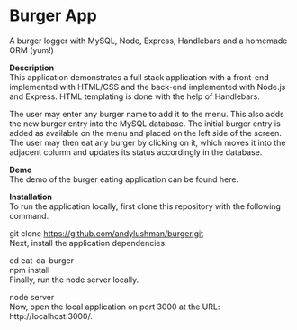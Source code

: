 # Burger App
A burger logger with MySQL, Node, Express, Handlebars and a homemade ORM (yum!)


**Description**  
This application demonstrates a full stack application with a front-end implemented with HTML/CSS and the back-end implemented with Node.js and Express. HTML templating is done with the help of Handlebars.

The user may enter any burger name to add it to the menu. This also adds the new burger entry into the MySQL database. The initial burger entry is added as available on the menu and placed on the left side of the screen. The user may then eat any burger by clicking on it, which moves it into the adjacent column and updates its status accordingly in the database.

**Demo**  
The demo of the burger eating application can be found here.

**Installation**  
To run the application locally, first clone this repository with the following command.  

git clone https://github.com/andylushman/burger.git  
Next, install the application dependencies.  

cd eat-da-burger  
npm install  
Finally, run the node server locally.  

node server  
Now, open the local application on port 3000 at the URL: http://localhost:3000/.  
